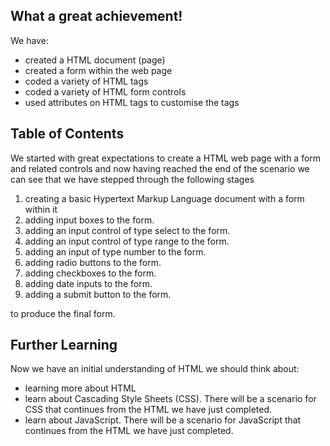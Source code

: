 ## What a great achievement!

We have:

- created a HTML document (page)
- created a form within the web page
- coded a variety of HTML tags
- coded a variety of HTML form controls
- used attributes on HTML tags to customise the tags


## Table of Contents
We started with great expectations to create a HTML web page with a form and related controls and now having reached the end of the scenario we can see that we have stepped through the following stages  

1. creating a basic Hypertext Markup Language document with a form within it
2. adding input boxes to the form.
3. adding an input control of type select to the form.
4. adding an input control of type range to the form.
5. adding an input of type number to the form.
6. adding radio buttons to the form.
7. adding checkboxes to the form.
8. adding date inputs to the form.
9. adding a submit button to the form.

to produce the final form.

## Further Learning

Now we have an initial understanding of HTML we should think about:

- learning more about HTML
- learn about Cascading Style Sheets (CSS). There will be a scenario for CSS that continues from the HTML we have just completed.
- learn about JavaScript. There will be a scenario for JavaScript that continues from the HTML we have just completed.
